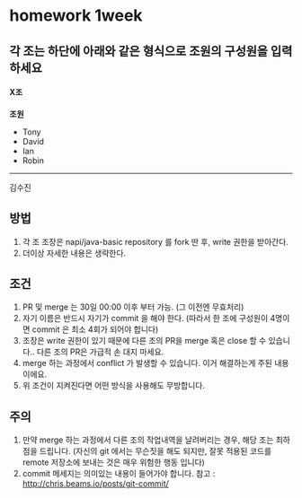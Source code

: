 # homework 1week

## 각 조는 하단에 아래와 같은 형식으로 조원의 구성원을 입력하세요

#### X조
**조원**
+ Tony
+ David
+ Ian
+ Robin

- - -
김수진

## 방법
1. 각 조 조장은 napi/java-basic repository 를 fork 딴 후, write 권한을 받아간다.
2. 더이상 자세한 내용은 생략한다.

## 조건
1. PR 및 merge 는 30일 00:00 이후 부터 가능. (그 이전엔 무효처리)
1. 자기 이름은 반드시 자기가 commit 을 해야 한다. (따라서 한 조에 구성원이 4명이면 commit 은 최소 4회가 되어야 합니다)
3. 조장은 write 권한이 있기 때문에 다른 조의 PR을 merge 혹은 close 할 수 있습니다.. 다른 조의 PR은 가급적 손 대지 마세요.
3. merge 하는 과정에서 conflict 가 발생할 수 있습니다. 이거 해결하는게 주된 내용이에요.
4. 위 조건이 지켜진다면 어떤 방식을 사용해도 무방합니다.


## 주의
1. 만약 merge 하는 과정에서 다른 조의 작업내역을 날려버리는 경우, 해당 조는 최하점을 드립니다. (자신의 git 에서는 무슨짓을 해도 되지만, 잘못 적용된 코드를 remote 저장소에 보내는 것은 매우 위험한 행동 입니다)
2. commit 메세지는 의미있는 내용이 들어가야 합니다. 참고 : http://chris.beams.io/posts/git-commit/
